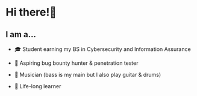 # Hi there!🙂

## I am a...
* 🎓 Student earning my BS in Cybersecurity and Information Assurance

* 🐞 Aspiring bug bounty hunter & penetration tester

* 🎸 Musician (bass is my main but I also play guitar & drums)

* 📖 Life-long learner
